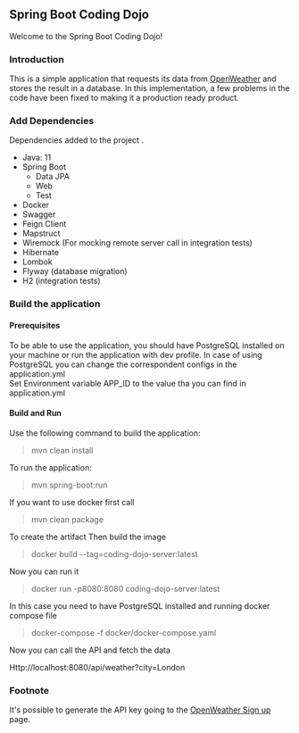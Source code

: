 Spring Boot Coding Dojo
---
Welcome to the Spring Boot Coding Dojo!

### Introduction

This is a simple application that requests its data from [OpenWeather](https://openweathermap.org/) and stores the result in a database. 
In this implementation, a few problems in the code have been fixed to making it a production ready product.

### Add Dependencies

Dependencies added to the project .
  - Java: 11
  - Spring Boot
      - Data JPA
      - Web
      - Test
  - Docker   
  - Swagger
  - Feign Client
  - Mapstruct 
  - Wiremock (For mocking remote server call in integration tests) 
  - Hibernate
  - Lombok
  - Flyway (database migration)
  - H2 (integration tests)


### Build the application

#### Prerequisites

To be able to use the application, you should have PostgreSQL installed on your machine or run the application with dev profile.
In case of using PostgreSQL you can change the correspondent configs in the application.yml  
Set Environment variable APP_ID to the value tha you can find in application.yml 

#### Build and Run

Use the following command to build the application:

>mvn clean install

To run the application:
>mvn spring-boot:run

If you want to use docker first call

>mvn clean package

To create the artifact Then build the image

> docker build --tag=coding-dojo-server:latest

Now you can run it 

> docker run -p8080:8080 coding-dojo-server:latest

In this case you need to have PostgreSQL installed and running docker compose file

> docker-compose -f docker/docker-compose.yaml

Now you can call the API and fetch the data

Http://localhost:8080/api/weather?city=London
 
### Footnote

It's possible to generate the API key going to the [OpenWeather Sign up](https://openweathermap.org/appid) page.